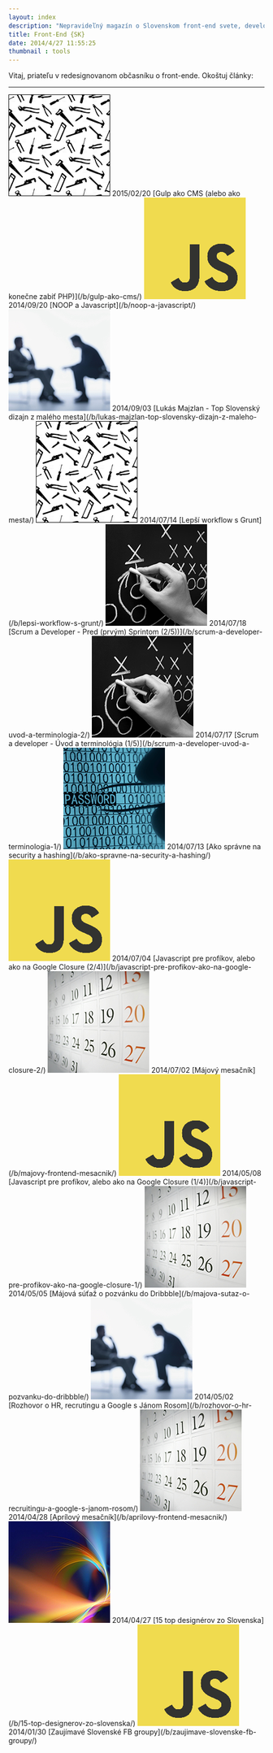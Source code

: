 ```yaml
---
layout: index
description: "Nepravideľný magazín o Slovenskom front-end svete, developeroch, designer a startupoch"
title: Front-End {SK}
date: 2014/4/27 11:55:25
thumbnail : tools
---
```


Vitaj, priateľu v redesignovanom občasníku o front-ende.
Okoštuj články:

---

<img src="/media/thumbnails/tools.png">
<time>2015/02/20</time>
[Gulp ako CMS (alebo ako konečne zabiť PHP)](/b/gulp-ako-cms/)

<img src="/media/thumbnails/javascript.png">
<time>2014/09/20</time>
[NOOP a Javascript](/b/noop-a-javascript/)

<img src="/media/thumbnails/interview.png">
<time>2014/09/03</time>
[Lukás Majzlan - Top Slovenský dizajn z malého mesta](/b/lukas-majzlan-top-slovensky-dizajn-z-maleho-mesta/)

<img src="/media/thumbnails/tools.png">
<time>2014/07/14</time>
[Lepší workflow s Grunt](/b/lepsi-workflow-s-grunt/)

<img src="/media/thumbnails/strategy.png">
<time>2014/07/18</time>
[Scrum a Developer - Pred (prvým) Sprintom (2/5))](/b/scrum-a-developer-uvod-a-terminologia-2/)

<img src="/media/thumbnails/strategy.png">
<time>2014/07/17</time>
[Scrum a developer - Úvod a terminológia (1/5)](/b/scrum-a-developer-uvod-a-terminologia-1/)

<img src="/media/thumbnails/security.png">
<time>2014/07/13</time>
[Ako správne na security a hashing](/b/ako-spravne-na-security-a-hashing/)

<img src="/media/thumbnails/javascript.png">
<time>2014/07/04</time>
[Javascript pre profíkov, alebo ako na Google Closure (2/4)](/b/javascript-pre-profikov-ako-na-google-closure-2/)

<img src="/media/thumbnails/calendar.png">
<time>2014/07/02</time>
[Májový mesačník](/b/majovy-frontend-mesacnik/)

<img src="/media/thumbnails/javascript.png">
<time>2014/05/08</time>
[Javascript pre profíkov, alebo ako na Google Closure (1/4)](/b/javascript-pre-profikov-ako-na-google-closure-1/)

<img src="/media/thumbnails/calendar.png">
<time>2014/05/05</time>
[Májová súťaž o pozvánku do Dribbble](/b/majova-sutaz-o-pozvanku-do-dribbble/)

<img src="/media/thumbnails/interview.png">
<time>2014/05/02</time>
[Rozhovor o HR, recrutingu a Google s Jánom Rosom](/b/rozhovor-o-hr-recruitingu-a-google-s-janom-rosom/)

<img src="/media/thumbnails/calendar.png">
<time>2014/04/28</time>
[Aprílový mesačník](/b/aprilovy-frontend-mesacnik/)

<img src="/media/thumbnails/design.png">
<time>2014/04/27</time>
[15 top designérov zo Slovenska](/b/15-top-designerov-zo-slovenska/)

<img src="/media/thumbnails/javascript.png">
<time>2014/01/30</time>
[Zaujímavé Slovenské FB groupy](/b/zaujimave-slovenske-fb-groupy/)
